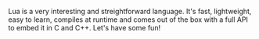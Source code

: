 Lua is a very interesting and streightforward language. It's fast, lightweight, easy to learn, compiles at runtime and comes out of the box with a full API to embed it in C and C++. Let's have some fun!
